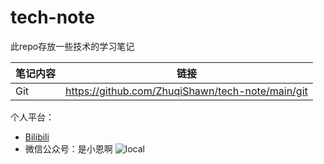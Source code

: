 # tech-note
此repo存放一些技术的学习笔记

| 笔记内容 |                       链接                       |
| :------- | :----------------------------------------------: |
| Git      | https://github.com/ZhuqiShawn/tech-note/main/git |

个人平台：
+ [Bilibili](https://space.bilibili.com/181492373)
+ 微信公众号：是小恩啊
![local](git/img/公众号.png)